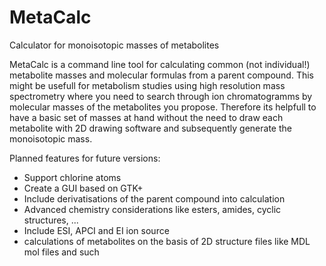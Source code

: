# MetaCalc
Calculator for monoisotopic masses of metabolites

MetaCalc is a command line tool for calculating common (not individual!) metabolite masses and molecular formulas from a parent compound. This might be usefull for metabolism studies using high resolution mass spectrometry where you need to search through ion chromatogramms by molecular masses of the metabolites you propose.
Therefore its helpfull to have a basic set of masses at hand without the need to draw each metabolite with 2D drawing software and subsequently generate the monoisotopic mass.

Planned features for future versions:
- Support chlorine atoms
- Create a GUI based on GTK+
- Include derivatisations of the parent compound into calculation
- Advanced chemistry considerations like esters, amides, cyclic structures, ...
- Include ESI, APCI and EI ion source
- calculations of metabolites on the basis of 2D structure files like MDL mol files and such
